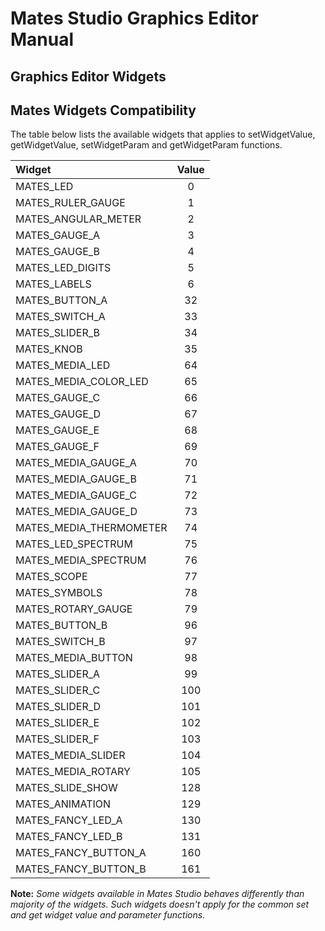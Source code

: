 # Mates Studio Graphics Editor Manual

## Graphics Editor Widgets

## Mates Widgets Compatibility

The table below lists the available widgets that applies to setWidgetValue, getWidgetValue, setWidgetParam and getWidgetParam functions.

| Widget                   | Value  |
|:------------------------ |:------:|
| MATES_LED                | 0      |
| MATES_RULER_GAUGE        | 1      |
| MATES_ANGULAR_METER      | 2      |
| MATES_GAUGE_A            | 3      |
| MATES_GAUGE_B            | 4      |
| MATES_LED_DIGITS         | 5      |
| MATES_LABELS             | 6      |
| MATES_BUTTON_A           | 32     |
| MATES_SWITCH_A           | 33     |
| MATES_SLIDER_B           | 34     |
| MATES_KNOB               | 35     |
| MATES_MEDIA_LED          | 64     |
| MATES_MEDIA_COLOR_LED    | 65     |
| MATES_GAUGE_C            | 66     |
| MATES_GAUGE_D            | 67     |
| MATES_GAUGE_E            | 68     |
| MATES_GAUGE_F            | 69     |
| MATES_MEDIA_GAUGE_A      | 70     |
| MATES_MEDIA_GAUGE_B      | 71     |
| MATES_MEDIA_GAUGE_C      | 72     |
| MATES_MEDIA_GAUGE_D      | 73     |
| MATES_MEDIA_THERMOMETER  | 74     |
| MATES_LED_SPECTRUM       | 75     |
| MATES_MEDIA_SPECTRUM     | 76     |
| MATES_SCOPE              | 77     |
| MATES_SYMBOLS            | 78     |
| MATES_ROTARY_GAUGE       | 79     |
| MATES_BUTTON_B           | 96     |
| MATES_SWITCH_B           | 97     |
| MATES_MEDIA_BUTTON       | 98     |
| MATES_SLIDER_A           | 99     |
| MATES_SLIDER_C           | 100    |
| MATES_SLIDER_D           | 101    |
| MATES_SLIDER_E           | 102    |
| MATES_SLIDER_F           | 103    |
| MATES_MEDIA_SLIDER       | 104    |
| MATES_MEDIA_ROTARY       | 105    |
| MATES_SLIDE_SHOW         | 128    |
| MATES_ANIMATION          | 129    |
| MATES_FANCY_LED_A        | 130    |
| MATES_FANCY_LED_B        | 131    |
| MATES_FANCY_BUTTON_A     | 160    |
| MATES_FANCY_BUTTON_B     | 161    |

**Note:** _Some widgets available in Mates Studio behaves differently than majority of the widgets. Such widgets doesn't apply for the common  set and get widget value and parameter functions._